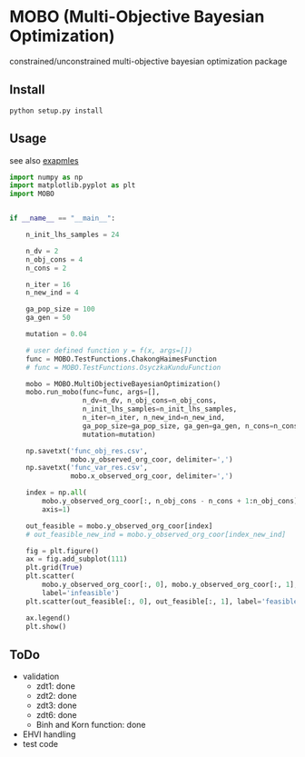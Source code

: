 # MOBO (Multi-Objective Bayesian Optimization)

constrained/unconstrained multi-objective bayesian optimization package

## Install

`python setup.py install`

## Usage

see also [exapmles](https://github.com/MasashiSode/MOGP/tree/master/examples)

```python
import numpy as np
import matplotlib.pyplot as plt
import MOBO


if __name__ == "__main__":

    n_init_lhs_samples = 24

    n_dv = 2
    n_obj_cons = 4
    n_cons = 2

    n_iter = 16
    n_new_ind = 4

    ga_pop_size = 100
    ga_gen = 50

    mutation = 0.04

    # user defined function y = f(x, args=[])
    func = MOBO.TestFunctions.ChakongHaimesFunction
    # func = MOBO.TestFunctions.OsyczkaKunduFunction

    mobo = MOBO.MultiObjectiveBayesianOptimization()
    mobo.run_mobo(func=func, args=[],
                  n_dv=n_dv, n_obj_cons=n_obj_cons,
                  n_init_lhs_samples=n_init_lhs_samples,
                  n_iter=n_iter, n_new_ind=n_new_ind,
                  ga_pop_size=ga_pop_size, ga_gen=ga_gen, n_cons=n_cons,
                  mutation=mutation)

    np.savetxt('func_obj_res.csv',
               mobo.y_observed_org_coor, delimiter=',')
    np.savetxt('func_var_res.csv',
               mobo.x_observed_org_coor, delimiter=',')

    index = np.all(
        mobo.y_observed_org_coor[:, n_obj_cons - n_cons + 1:n_obj_cons] < 0,
        axis=1)

    out_feasible = mobo.y_observed_org_coor[index]
    # out_feasible_new_ind = mobo.y_observed_org_coor[index_new_ind]

    fig = plt.figure()
    ax = fig.add_subplot(111)
    plt.grid(True)
    plt.scatter(
        mobo.y_observed_org_coor[:, 0], mobo.y_observed_org_coor[:, 1],
        label='infeasible')
    plt.scatter(out_feasible[:, 0], out_feasible[:, 1], label='feasible')

    ax.legend()
    plt.show()

```

## ToDo

- validation
    - zdt1: done
    - zdt2: done
    - zdt3: done
    - zdt6: done
    - Binh and Korn function: done
- EHVI handling
- test code
